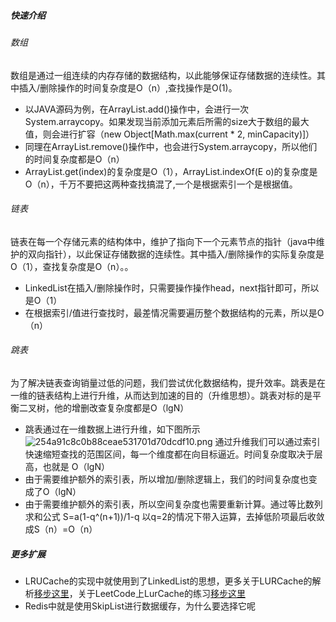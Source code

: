 ##### 快速介绍
###### 数组
数组是通过一组连续的内存存储的数据结构，以此能够保证存储数据的连续性。其中插入/删除操作的时间复杂度是O（n）,查找操作是O(1)。
* 以JAVA源码为例，在ArrayList.add()操作中，会进行一次System.arraycopy。如果发现当前添加元素后所需的size大于数组的最大值，则会进行扩容（new Object[Math.max(current * 2, minCapacity)]）
* 同理在ArrayList.remove()操作中，也会进行System.arraycopy，所以他们的时间复杂度都是O（n）
* ArrayList.get(index)的复杂度是O（1），ArrayList.indexOf(E o)的复杂度是 O（n），千万不要把这两种查找搞混了,一个是根据索引一个是根据值。


###### 链表
链表在每一个存储元素的结构体中，维护了指向下一个元素节点的指针（java中维护的双向指针），以此保证存储数据的连续性。其中插入/删除操作的实际复杂度是O（1），查找复杂度是O（n）。。
* LinkedList在插入/删除操作时，只需要操作操作head，next指针即可，所以是O（1）
* 在根据索引/值进行查找时，最差情况需要遍历整个数据结构的元素，所以是O（n）

###### 跳表
为了解决链表查询销量过低的问题，我们尝试优化数据结构，提升效率。跳表是在一维的链表结构上进行升维，从而达到加速的目的（升维思想）。跳表对标的是平衡二叉树，他的增删改查复杂度都是O（lgN）
* 跳表通过在一维数据上进行升维，如下图所示
![254a91c8c0b88ceae531701d70dcdf10.png](evernotecid://2578C62F-44C3-4DAA-9D96-5C3CBBBE380B/wwwevernotecom/150646051/ENResource/p30)
通过升维我们可以通过索引快速缩短查找的范围区间，每一个维度都在向目标逼近。时间复杂度取决于层高，也就是 O（lgN）
* 由于需要维护额外的索引表，所以增加/删除逻辑上，我们的时间复杂度也变成了O（lgN）
* 由于需要维护额外的索引表，所以空间复杂度也需要重新计算。通过等比数列求和公式 S=a(1-q^(n+1))/1-q
以q=2的情况下带入运算，去掉低阶项最后收敛成S（n）=O（n）

##### 更多扩展
* LRUCache的实现中就使用到了LinkedList的思想，更多关于LURCache的解析[移步这里](https://www.jianshu.com/p/b1ab4a170c3c)，关于LeetCode上LurCache的练习[移步这里](https://leetcode-cn.com/problems/lru-cache/)
* Redis中就是使用SkipList进行数据缓存，为什么要选择它呢